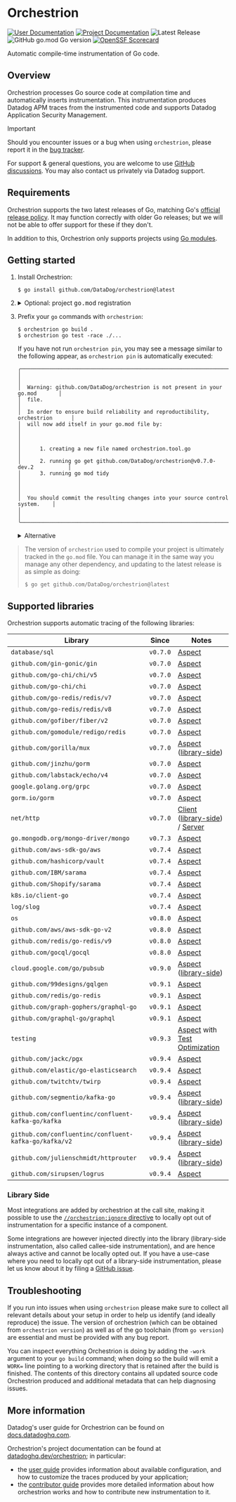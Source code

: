 # Orchestrion

[![User Documentation](https://img.shields.io/badge/docs.datadoghq.com-blue?logo=datadog&label=User%20Guide&labelColor=632CA6&style=flat)](https://docs.datadoghq.com/tracing/trace_collection/automatic_instrumentation/dd_libraries/go/?tab=compiletimeinstrumentation)
[![Project Documentation](https://img.shields.io/badge/Project%20Documentation-datadoghq.dev/orchestrion-blue.svg?logo=github&&labelColor=181717&style=flat)](https://datadoghq.dev/orchestrion)
![Latest Release](https://img.shields.io/github/v/release/DataDog/orchestrion?display_name=tag&label=Latest%20Release)
![GitHub go.mod Go version](https://img.shields.io/github/go-mod/go-version/datadog/orchestrion)
[![OpenSSF Scorecard](https://api.scorecard.dev/projects/github.com/DataDog/orchestrion/badge)](https://scorecard.dev/viewer/?uri=github.com/DataDog/orchestrion)

Automatic compile-time instrumentation of Go code.

## Overview

Orchestrion processes Go source code at compilation time and automatically inserts instrumentation. This instrumentation
produces Datadog APM traces from the instrumented code and supports Datadog Application Security Management.

> [!IMPORTANT]
> Should you encounter issues or a bug when using `orchestrion`, please report it in the [bug tracker][gh-issues].
>
> For support & general questions, you are welcome to use [GitHub discussions][gh-discussions]. You may also contact us
> privately via Datadog support.
>
> [gh-issues]: https://github.com/DataDog/orchestrion/issues/new/choose
> [gh-discussions]: https://github.com/DataDog/orchestrion/discussions

## Requirements

Orchestrion supports the two latest releases of Go, matching Go's [official release policy][go-releases]. It may
function correctly with older Go releases; but we will not be able to offer support for these if they don't.

In addition to this, Orchestrion only supports projects using [Go modules][go-modules].

[go-releases]: https://go.dev/doc/devel/release#policy
[go-modules]: https://pkg.go.dev/cmd/go#hdr-Modules__module_versions__and_more

## Getting started

1. Install Orchestrion:
    ```console
    $ go install github.com/DataDog/orchestrion@latest
    ```

2. <details><summary>Optional: project <tt>go.mod</tt> registration</summary>

      >  You can automatically add `orchestrion` to your project's dependencies by running:
      > ```console
      > $ orchestrion pin
      > ```
      > This will:
      > 1. Create a new `orchestrion.tool.go` file containing content similar to:
      >     ```go
      >     // Code generated by `orchestrion pin`; DO NOT EDIT.
      >
      >     // This file is generated by `orchestrion pin`, and is used to include a blank import of the
      >     // orchestrion package(s) so that `go mod tidy` does not remove the requirements from go.mod.
      >     // This file should be checked into source control.
      >
      >     //go:build tools
      >
      >     package tools
      >
      >     import _ "github.com/DataDog/orchestrion"
      >     ```
      > 2. Run `go get github.com/DataDog/orchstrion@<current-release>` to make sure the project version corresponds to the
      >    one currently being used
      > 3. Run `go mod tidy` to make sure your `go.mod` and `go.sum` files are up-to-date
      >
      > If you do not run this command, it will be done automatically when required. Once done, the version of `orchestrion`
      > used by this project can be controlled directly using the `go.mod` file, as you would control any other dependency.
    </details>

3. Prefix your `go` commands with `orchestrion`:
    ```console
    $ orchestrion go build .
    $ orchestrion go test -race ./...
    ```

    If you have not run `orchestrion pin`, you may see a message similar to the following appear, as `orchestrion pin`
    is automatically executed:
    ```
    ╭──────────────────────────────────────────────────────────────────────────────╮
    │                                                                              │
    │  Warning: github.com/DataDog/orchestrion is not present in your go.mod       │
    │  file.                                                                       │
    │  In order to ensure build reliability and reproductibility, orchestrion      │
    │  will now add itself in your go.mod file by:                                 │
    │                                                                              │
    │      1. creating a new file named orchestrion.tool.go                        │
    │      2. running go get github.com/DataDog/orchestrion@v0.7.0-dev.2           │
    │      3. running go mod tidy                                                  │
    │                                                                              │
    │  You should commit the resulting changes into your source control system.    │
    │                                                                              │
    ╰──────────────────────────────────────────────────────────────────────────────╯
    ```


    <details><summary>Alternative</summary>

    > _Orchestrion_ at the core is a standard Go toolchain `-toolexec` proxy. Instead of using `orchestrion go`, you can
    > also manually provide the `-toolexec` argument to `go` commands that accept it:
    > ```console
    > $ go build -toolexec 'orchestrion toolexec' .
    > $ go test -toolexec 'orchestrion toolexec' -race .
    > ```
    </details>

> The version of `orchestrion` used to compile your project is ultimately tracked in the `go.mod` file. You can manage
> it in the same way you manage any other dependency, and updating to the latest release is as simple as doing:
> ```console
> $ go get github.com/DataDog/orchestrion@latest
> ```

## Supported libraries

Orchestrion supports automatic tracing of the following libraries:

Library                                               | Since    | Notes
------------------------------------------------------|:--------:|------------------------------------------------------------
`database/sql`                                        | `v0.7.0` | [Aspect][db-sql]
`github.com/gin-gonic/gin`                            | `v0.7.0` | [Aspect][gin]
`github.com/go-chi/chi/v5`                            | `v0.7.0` | [Aspect][chi-v5]
`github.com/go-chi/chi`                               | `v0.7.0` | [Aspect][chi-v1]
`github.com/go-redis/redis/v7`                        | `v0.7.0` | [Aspect][go-redis-v7]
`github.com/go-redis/redis/v8`                        | `v0.7.0` | [Aspect][go-redis-v8]
`github.com/gofiber/fiber/v2`                         | `v0.7.0` | [Aspect][fiber-v2]
`github.com/gomodule/redigo/redis`                    | `v0.7.0` | [Aspect][redigo]
`github.com/gorilla/mux`                              | `v0.7.0` | [Aspect][gorilla] ([library-side][lib-side])
`github.com/jinzhu/gorm`                              | `v0.7.0` | [Aspect][jinzhu-gorm]
`github.com/labstack/echo/v4`                         | `v0.7.0` | [Aspect][echo]
`google.golang.org/grpc`                              | `v0.7.0` | [Aspect][grpc]
`gorm.io/gorm`                                        | `v0.7.0` | [Aspect][gorm]
`net/http`                                            | `v0.7.0` | [Client][net-http.client] ([library-side][lib-side]) / [Server][net-http.server]
`go.mongodb.org/mongo-driver/mongo`                   | `v0.7.3` | [Aspect][mongo]
`github.com/aws-sdk-go/aws`                           | `v0.7.4` | [Aspect][aws-sdk-go]
`github.com/hashicorp/vault`                          | `v0.7.4` | [Aspect][hashicorp-vault]
`github.com/IBM/sarama`                               | `v0.7.4` | [Aspect][ibm-sarama]
`github.com/Shopify/sarama`                           | `v0.7.4` | [Aspect][shopify-sarama]
`k8s.io/client-go`                                    | `v0.7.4` | [Aspect][k8s-client]
`log/slog`                                            | `v0.7.4` | [Aspect][log-slog]
`os`                                                  | `v0.8.0` | [Aspect][os]
`github.com/aws/aws-sdk-go-v2`                        | `v0.8.0` | [Aspect][aws-sdk-go-v2]
`github.com/redis/go-redis/v9`                        | `v0.8.0` | [Aspect][go-redis-v9]
`github.com/gocql/gocql`                              | `v0.8.0` | [Aspect][gocql]
`cloud.google.com/go/pubsub`                          | `v0.9.0` | [Aspect][pubsub] ([library-side][lib-side])
`github.com/99designs/gqlgen`                         | `v0.9.1` | [Aspect][gqlgen]
`github.com/redis/go-redis`                           | `v0.9.1` | [Aspect][go-redis]
`github.com/graph-gophers/graphql-go`                 | `v0.9.1` | [Aspect][graph-gophers]
`github.com/graphql-go/graphql`                       | `v0.9.1` | [Aspect][graphql]
`testing`                                             | `v0.9.3` | [Aspect][testing] with [Test Optimization][test-optimization]
`github.com/jackc/pgx`                                | `v0.9.4` | [Aspect][pgx]
`github.com/elastic/go-elasticsearch`                 | `v0.9.4` | [Aspect][elasticsearch]
`github.com/twitchtv/twirp`                           | `v0.9.4` | [Aspect][twirp]
`github.com/segmentio/kafka-go`                       | `v0.9.4` | [Aspect][segmentio-kafka-go] ([library-side][lib-side])
`github.com/confluentinc/confluent-kafka-go/kafka`    | `v0.9.4` | [Aspect][confluent-kafka-go-v1] ([library-side][lib-side])
`github.com/confluentinc/confluent-kafka-go/kafka/v2` | `v0.9.4` | [Aspect][confluent-kafka-go-v2] ([library-side][lib-side])
`github.com/julienschmidt/httprouter`                 | `v0.9.4` | [Aspect][httprouter] ([library-side][lib-side])
`github.com/sirupsen/logrus`                          | `v0.9.4` | [Aspect][logrus]

[lib-side]: #library-side

[db-sql]: https://datadoghq.dev/orchestrion/docs/built-in/stdlib/database-sql/
[gin]: https://datadoghq.dev/orchestrion/docs/built-in/http/gin/
[chi-v5]: https://datadoghq.dev/orchestrion/docs/built-in/http/chi/#use-v5-tracer-middleware
[chi-v1]: https://datadoghq.dev/orchestrion/docs/built-in/http/chi/#use-v1-tracer-middleware
[go-redis-v7]: https://datadoghq.dev/orchestrion/docs/built-in/databases/go-redis/#wrap-v7-client
[go-redis-v8]: https://datadoghq.dev/orchestrion/docs/built-in/databases/go-redis/#wrap-v8-client
[go-redis-v9]: https://datadoghq.dev/orchestrion/docs/built-in/databases/go-redis/#wrap-v9-client
[fiber-v2]: https://datadoghq.dev/orchestrion/docs/built-in/http/fiber/
[redigo]: https://datadoghq.dev/orchestrion/docs/built-in/databases/redigo/
[gorilla]: https://datadoghq.dev/orchestrion/docs/built-in/http/gorilla/
[jinzhu-gorm]: https://datadoghq.dev/orchestrion/docs/built-in/databases/gorm/#jinzhugorm
[echo]: https://datadoghq.dev/orchestrion/docs/built-in/http/echo/
[grpc]: https://datadoghq.dev/orchestrion/docs/built-in/grpc/
[gorm]: https://datadoghq.dev/orchestrion/docs/built-in/databases/gorm/#gormiogorm
[net-http.client]: https://datadoghq.dev/orchestrion/docs/built-in/stdlib/net-http.client/
[net-http.server]: https://datadoghq.dev/orchestrion/docs/built-in/stdlib/net-http.server/
[mongo]: https://datadoghq.dev/orchestrion/docs/built-in/databases/mongo/
[k8s-client]: https://datadoghq.dev/orchestrion/docs/built-in/k8s-client/
[hashicorp-vault]: https://datadoghq.dev/orchestrion/docs/built-in/api/vault/
[log-slog]: https://datadoghq.dev/orchestrion/docs/built-in/stdlib/slog/
[aws-sdk-go]: https://datadoghq.dev/orchestrion/docs/built-in/cloud/aws-sdk/
[aws-sdk-go-v2]: https://datadoghq.dev/orchestrion/docs/built-in/cloud/aws-sdk-v2/
[ibm-sarama]: https://datadoghq.dev/orchestrion/docs/built-in/datastreams/ibm_sarama/
[shopify-sarama]: https://datadoghq.dev/orchestrion/docs/built-in/datastreams/shopify_sarama/
[os]: https://datadoghq.dev/orchestrion/docs/built-in/stdlib/ossec/
[gocql]: https://datadoghq.dev/orchestrion/docs/built-in/databases/gocql/
[pubsub]: https://datadoghq.dev/orchestrion/docs/built-in/datastreams/gcp_pubsub/
[gqlgen]: https://datadoghq.dev/orchestrion/docs/built-in/graphql/gqlgen/
[go-redis]: https://datadoghq.dev/orchestrion/docs/built-in/databases/go-redis/#wrap-v0-client
[graph-gophers]: https://datadoghq.dev/orchestrion/docs/built-in/graphql/graph-gophers/
[graphql]: https://datadoghq.dev/orchestrion/docs/built-in/graphql/graphql-go/
[testing]: https://datadoghq.dev/orchestrion/docs/built-in/civisibility/testing/
[pgx]: https://datadoghq.dev/orchestrion/docs/built-in/databases/pgx
[elasticsearch]: https://datadoghq.dev/orchestrion/docs/built-in/databases/go-elasticsearch/
[twirp]: https://datadoghq.dev/orchestrion/docs/built-in/rpc/twirp/
[segmentio-kafka-go]: https://datadoghq.dev/orchestrion/docs/built-in/datastreams/segmentio_kafka_v0/
[confluent-kafka-go-v1]: https://datadoghq.dev/orchestrion/docs/built-in/datastreams/confluentinc_kafka/#inject-kafka-library-version-v1
[confluent-kafka-go-v2]: https://datadoghq.dev/orchestrion/docs/built-in/datastreams/confluentinc_kafka/#inject-kafka-library-version-v2
[httprouter]: https://datadoghq.dev/orchestrion/docs/built-in/http/julienschmidt_httprouter/
[logrus]: https://datadoghq.dev/orchestrion/docs/built-in/logs/logrus/

[test-optimization]: https://docs.datadoghq.com/tests/

### Library Side

Most integrations are added by orchestrion at the call site, making it possible to use the [`//orchestrion:ignore`
directive][orchestrion-ignore] to locally opt out of instrumentation for a specific instance of a component.

[orchestrion-ignore]: https://docs.datadoghq.com/tracing/trace_collection/automatic_instrumentation/dd_libraries/go/?tab=compiletimeinstrumentation#prevent-instrumentation-of-some-code

Some integrations are however injected directly into the library (library-side instrumentation, also called callee-side
instrumentation), and are hence always active and cannot be locally opted out. If you have a use-case where you need to
locally opt out of a library-side instrumentation, please let us know about it by filing a [GitHub issue][new-gh-issue].

[new-gh-issue]: https://github.com/DataDog/orchestrion/issues/new/choose

## Troubleshooting

If you run into issues when using `orchestrion` please make sure to collect all relevant details about your setup in
order to help us identify (and ideally reproduce) the issue. The version of orchestrion (which can be obtained from
`orchestrion version`) as well as of the go toolchain (from `go version`) are essential and must be provided with any
bug report.

You can inspect everything Orchestrion is doing by adding the `-work` argument to your `go build` command; when doing so
the build will emit a `WORK=` line pointing to a working directory that is retained after the build is finished. The
contents of this directory contains all updated source code Orchestrion produced and additional metadata that can help
diagnosing issues.

## More information

Datadog's user guide for Orchestrion can be found on [docs.datadoghq.com][dd-doc].

[dd-doc]: https://docs.datadoghq.com/tracing/trace_collection/automatic_instrumentation/dd_libraries/go/?tab=compiletimeinstrumentation

Orchestrion's project documentation can be found at [datadoghq.dev/orchestrion](https://datadoghq.dev/orchestrion); in
particular:
- the [user guide](https://datadoghq.dev/orchestrion/docs/) provides information about available configuration, and how
  to customize the traces produced by your application;
- the [contributor guide](https://datadoghq.dev/orchestrion/contributing/) provides more detailed information about how
  orchestrion works and how to contribute new instrumentation to it.

